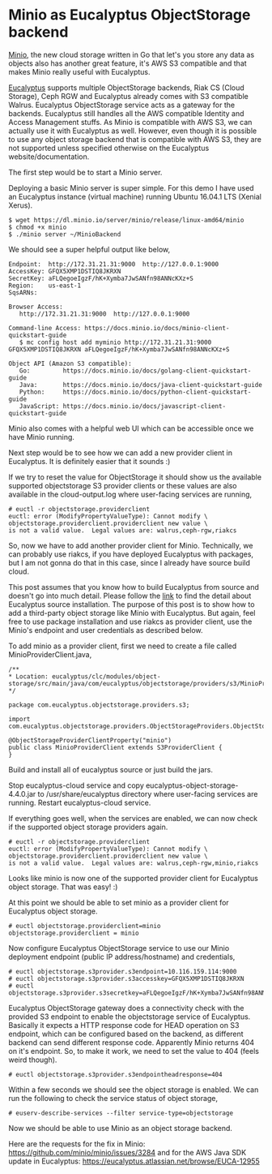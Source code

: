 # Minio as Eucalyptus ObjectStorage backend

[Minio](https://www.minio.io/), the new cloud storage written in Go that let's you store any data as objects also has another great feature, it's AWS S3 compatible and that makes Minio really useful with Eucalyptus.

[Eucalyptus](http://www.eucalyptus.com) supports multiple ObjectStorage backends, Riak CS (Cloud Storage), Ceph RGW and Eucalyptus already comes with S3 compatible Walrus. Eucalyptus ObjectStorage service acts as a gateway for the backends. Eucalyptus still handles all the AWS compatible Identity and Access Management stuffs. As Minio is compatible with AWS S3, we can actually use it with Eucalyptus as well. However, even though it is possible to use any object storage backend that is compatible with AWS S3, they are not supported unless specified otherwise on the Eucalyptus website/documentation.

The first step would be to start a Minio server.

Deploying a basic Minio server is super simple. For this demo I have used an Eucalyptus instance (virtual machine) running Ubuntu 16.04.1 LTS (Xenial Xerus).

```
$ wget https://dl.minio.io/server/minio/release/linux-amd64/minio
$ chmod +x minio
$ ./minio server ~/MinioBackend
```

We should see a super helpful output like below,
```
Endpoint:  http://172.31.21.31:9000  http://127.0.0.1:9000
AccessKey: GFQX5XMP1DSTIQ8JKRXN
SecretKey: aFLQegoeIgzF/hK+Xymba7JwSANfn98ANNcKXz+S
Region:    us-east-1
SqsARNs:

Browser Access:
   http://172.31.21.31:9000  http://127.0.0.1:9000

Command-line Access: https://docs.minio.io/docs/minio-client-quickstart-guide
   $ mc config host add myminio http://172.31.21.31:9000 GFQX5XMP1DSTIQ8JKRXN aFLQegoeIgzF/hK+Xymba7JwSANfn98ANNcKXz+S

Object API (Amazon S3 compatible):
   Go:         https://docs.minio.io/docs/golang-client-quickstart-guide
   Java:       https://docs.minio.io/docs/java-client-quickstart-guide
   Python:     https://docs.minio.io/docs/python-client-quickstart-guide
   JavaScript: https://docs.minio.io/docs/javascript-client-quickstart-guide
```

Minio also comes with a helpful web UI which can be accessible once we have Minio running.

Next step would be to see how we can add a new provider client in Eucalyptus. It is definitely easier that it sounds :)

If we try to reset the value for ObjectStorage it should show us the available supported objectstorage S3 provider clients or these values are also available in the cloud-output.log where user-facing services are running,

```
# euctl -r objectstorage.providerclient
euctl: error (ModifyPropertyValueType): Cannot modify \
objectstorage.providerclient.providerclient new value \
is not a valid value.  Legal values are: walrus,ceph-rgw,riakcs
```

So, now we have to add another provider client for Minio. Technically, we can probably use riakcs, if you have deployed Eucalyptus with packages, but I am not gonna do that in this case, since I already have source build cloud.

This post assumes that you know how to build Eucalyptus from source and doesn't go into much detail. Please follow the [link](https://github.com/eucalyptus/eucalyptus/blob/master/INSTALL) to find the detail about Eucalyptus source installation. The purpose of this post is to show how to add a third-party object storage like Minio with Eucalyptus. But again, feel free to use package installation and use riakcs as provider client, use the Minio's endpoint and user credentials as described below.

To add minio as a provider client, first we need to create a file called MinioProviderClient.java,

```
/**
* Location: eucalyptus/clc/modules/object-storage/src/main/java/com/eucalyptus/objectstorage/providers/s3/MinioProviderClient.java
*/

package com.eucalyptus.objectstorage.providers.s3;

import com.eucalyptus.objectstorage.providers.ObjectStorageProviders.ObjectStorageProviderClientProperty;

@ObjectStorageProviderClientProperty("minio")
public class MinioProviderClient extends S3ProviderClient {
}
```

Build and install all of eucalyptus source or just build the jars.

Stop eucalyptus-cloud service and copy eucalyptus-object-storage-4.4.0.jar to /usr/share/eucalyptus directory where user-facing services are running. Restart eucalyptus-cloud service.

If everything goes well, when the services are enabled, we can now check if the supported object storage providers again.

```
# euctl -r objectstorage.providerclient
euctl: error (ModifyPropertyValueType): Cannot modify \
objectstorage.providerclient.providerclient new value \
is not a valid value.  Legal values are: walrus,ceph-rgw,minio,riakcs
```

Looks like minio is now one of the supported provider client for Eucalyptus object storage. That was easy! :)

At this point we should be able to set minio as a provider client for Eucalyptus object storage.

```
# euctl objectstorage.providerclient=minio
objectstorage.providerclient = minio
```

Now configure Eucalyptus ObjectStorage service to use our Minio deployment endpoint (public IP address/hostname) and credentials,

```
# euctl objectstorage.s3provider.s3endpoint=10.116.159.114:9000
# euctl objectstorage.s3provider.s3accesskey=GFQX5XMP1DSTIQ8JKRXN
# euctl objectstorage.s3provider.s3secretkey=aFLQegoeIgzF/hK+Xymba7JwSANfn98ANNcKXz+S
```

Eucalyptus ObjectStorage gateway does a connectivity check with the provided S3 endpoint to enable the objectstorage service of Eucalyptus. Basically it expects a HTTP response code for HEAD operation on S3 endpoint, which can be configured based on the backend, as different backend can send different response code. Apparently Minio returns 404 on it's endpoint. So, to make it work, we need to set the value to 404 (feels weird though).

```
# euctl objectstorage.s3provider.s3endpointheadresponse=404
```
Within a few seconds we should see the object storage is enabled. We can run the following to check the service status of object storage,

```
# euserv-describe-services --filter service-type=objectstorage
```

Now we should be able to use Minio as an object storage backend.

Here are the requests for the fix in Minio: <https://github.com/minio/minio/issues/3284>
and for the AWS Java SDK update in Eucalyptus: <https://eucalyptus.atlassian.net/browse/EUCA-12955>
